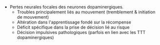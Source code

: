 - Pertes neurales focales des neurones dopaminergiques. 
	- Troubles principalement liés au mouvement (tremblement & initiation de mouvement)
	- Altération dans l'apprentissage fondé sur la récompense
	- Déficit spécifique dans la prise de décision lié au risque
	- Décision impulsives pathologiques (parfois en lien avec les TTT dopaminergiques)
